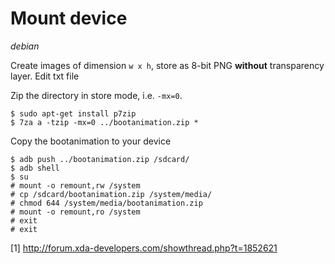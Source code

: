 # Mount device

*debian*

Create images of dimension `w x h`, store as 8-bit PNG **without** transparency layer.
Edit txt file

Zip the directory in store mode, i.e. `-mx=0`.

    $ sudo apt-get install p7zip
    $ 7za a -tzip -mx=0 ../bootanimation.zip *

Copy the bootanimation to your device

    $ adb push ../bootanimation.zip /sdcard/
    $ adb shell
    $ su
    # mount -o remount,rw /system
    # cp /sdcard/bootanimation.zip /system/media/
    # chmod 644 /system/media/bootanimation.zip
    # mount -o remount,ro /system
    # exit
    # exit

\[1\] <http://forum.xda-developers.com/showthread.php?t=1852621>

